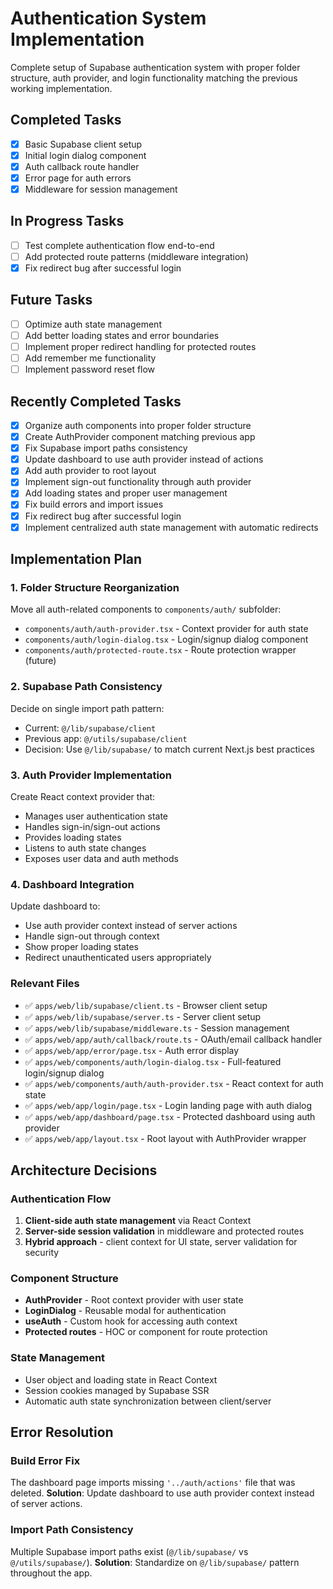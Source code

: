 # Authentication System Implementation

Complete setup of Supabase authentication system with proper folder structure, auth provider, and login functionality matching the previous working implementation.

## Completed Tasks

- [x] Basic Supabase client setup
- [x] Initial login dialog component
- [x] Auth callback route handler
- [x] Error page for auth errors
- [x] Middleware for session management

## In Progress Tasks

- [ ] Test complete authentication flow end-to-end
- [ ] Add protected route patterns (middleware integration)
- [x] Fix redirect bug after successful login

## Future Tasks

- [ ] Optimize auth state management
- [ ] Add better loading states and error boundaries
- [ ] Implement proper redirect handling for protected routes
- [ ] Add remember me functionality
- [ ] Implement password reset flow

## Recently Completed Tasks

- [x] Organize auth components into proper folder structure
- [x] Create AuthProvider component matching previous app
- [x] Fix Supabase import paths consistency  
- [x] Update dashboard to use auth provider instead of actions
- [x] Add auth provider to root layout
- [x] Implement sign-out functionality through auth provider
- [x] Add loading states and proper user management
- [x] Fix build errors and import issues
- [x] Fix redirect bug after successful login
- [x] Implement centralized auth state management with automatic redirects

## Implementation Plan

### 1. Folder Structure Reorganization
Move all auth-related components to `components/auth/` subfolder:
- `components/auth/auth-provider.tsx` - Context provider for auth state
- `components/auth/login-dialog.tsx` - Login/signup dialog component
- `components/auth/protected-route.tsx` - Route protection wrapper (future)

### 2. Supabase Path Consistency
Decide on single import path pattern:
- Current: `@/lib/supabase/client`
- Previous app: `@/utils/supabase/client`
- Decision: Use `@/lib/supabase/` to match current Next.js best practices

### 3. Auth Provider Implementation
Create React context provider that:
- Manages user authentication state
- Handles sign-in/sign-out actions
- Provides loading states
- Listens to auth state changes
- Exposes user data and auth methods

### 4. Dashboard Integration
Update dashboard to:
- Use auth provider context instead of server actions
- Handle sign-out through context
- Show proper loading states
- Redirect unauthenticated users appropriately

### Relevant Files

- ✅ `apps/web/lib/supabase/client.ts` - Browser client setup
- ✅ `apps/web/lib/supabase/server.ts` - Server client setup  
- ✅ `apps/web/lib/supabase/middleware.ts` - Session management
- ✅ `apps/web/app/auth/callback/route.ts` - OAuth/email callback handler
- ✅ `apps/web/app/error/page.tsx` - Auth error display
- ✅ `apps/web/components/auth/login-dialog.tsx` - Full-featured login/signup dialog
- ✅ `apps/web/components/auth/auth-provider.tsx` - React context for auth state
- ✅ `apps/web/app/login/page.tsx` - Login landing page with auth dialog
- ✅ `apps/web/app/dashboard/page.tsx` - Protected dashboard using auth provider
- ✅ `apps/web/app/layout.tsx` - Root layout with AuthProvider wrapper

## Architecture Decisions

### Authentication Flow
1. **Client-side auth state management** via React Context
2. **Server-side session validation** in middleware and protected routes
3. **Hybrid approach** - client context for UI state, server validation for security

### Component Structure
- **AuthProvider** - Root context provider with user state
- **LoginDialog** - Reusable modal for authentication
- **useAuth** - Custom hook for accessing auth context
- **Protected routes** - HOC or component for route protection

### State Management
- User object and loading state in React Context
- Session cookies managed by Supabase SSR
- Automatic auth state synchronization between client/server

## Error Resolution

### Build Error Fix
The dashboard page imports missing `'../auth/actions'` file that was deleted.
**Solution**: Update dashboard to use auth provider context instead of server actions.

### Import Path Consistency  
Multiple Supabase import paths exist (`@/lib/supabase/` vs `@/utils/supabase/`).
**Solution**: Standardize on `@/lib/supabase/` pattern throughout the app. 